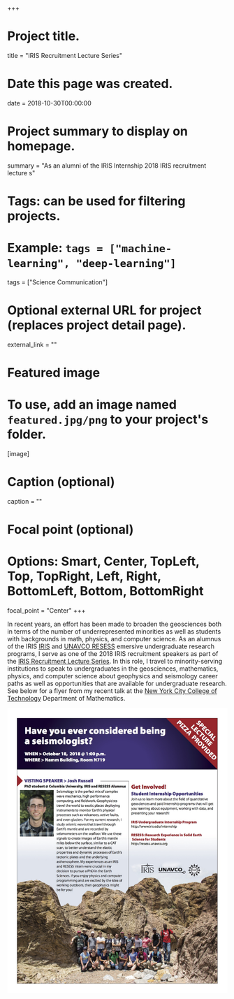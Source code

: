 +++
# Project title.
title = "IRIS Recruitment Lecture Series"

# Date this page was created.
date = 2018-10-30T00:00:00

# Project summary to display on homepage.
summary = "As an alumni of the IRIS Internship  2018 IRIS recruitment lecture s"

# Tags: can be used for filtering projects.
# Example: `tags = ["machine-learning", "deep-learning"]`
tags = ["Science Communication"]

# Optional external URL for project (replaces project detail page).
external_link = ""

# Featured image
# To use, add an image named `featured.jpg/png` to your project's folder. 
[image]
  # Caption (optional)
  caption = ""
  
  # Focal point (optional)
  # Options: Smart, Center, TopLeft, Top, TopRight, Left, Right, BottomLeft, Bottom, BottomRight
  focal_point = "Center"
+++


In recent years, an effort has been made to broaden the geosciences both in terms of the number of underrepresented minorities as well as students with backgrounds in math, physics, and computer science. As an alumnus of the IRIS <a href="https://www.iris.edu/hq/internship/blogs/user/80">IRIS</a> and <a href="http://resess.unavco.org/people/alumni/2014/russell/russell.html">UNAVCO RESESS</a> emersive undergraduate research programs, I serve as one of the 2018 IRIS recruitment speakers as part of the <a href="https://www.iris.edu/hq/internship/recruitment">IRIS Recruitment Lecture Series</a>. In this role, I travel to minority-serving institutions to speak to undergraduates in the geosciences, mathematics, physics, and computer science about geophysics and seismology career paths as well as opportunities that are available for undergraduate research. See below for a flyer from my recent talk at the <a href="http://www.citytech.cuny.edu/">New York City College of Technology</a> Department of Mathematics.

<img src="IRIS_lecture.jpg" alt="IRIS Lecture">
